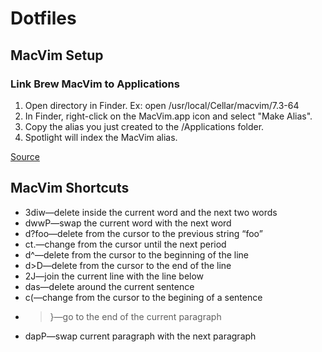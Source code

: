 # Dotfiles

## MacVim Setup

### Link Brew MacVim to Applications

1. Open directory in Finder. Ex: open /usr/local/Cellar/macvim/7.3-64
1. In Finder, right-click on the MacVim.app icon and select "Make Alias".
1. Copy the alias you just created to the /Applications folder.
1. Spotlight will index the MacVim alias.

[Source](http://superuser.com/a/836501/390975)


## MacVim Shortcuts

- 3diw—delete inside the current word and the next two words
- dwwP—swap the current word with the next word
- d?foo—delete from the cursor to the previous string “foo”
- ct.—change from the cursor until the next period
- d^—delete from the cursor to the beginning of the line
- d>D—delete from the cursor to the end of the line
- 2J—join the current line with the line below
- das—delete around the current sentence
- c(—change from the cursor to the begining of a sentence
- >}—go to the end of the current paragraph
- dapP—swap current paragraph with the next paragraph
